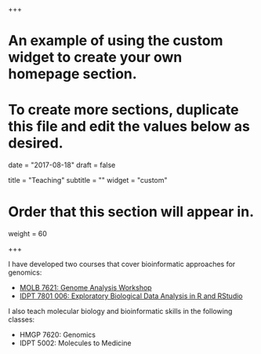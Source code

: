 +++
# An example of using the custom widget to create your own homepage section.
# To create more sections, duplicate this file and edit the values below as desired.

date = "2017-08-18"
draft = false

title = "Teaching"
subtitle = ""
widget = "custom"

# Order that this section will appear in.
weight = 60

+++

I have developed two courses that cover bioinformatic approaches for genomics:

- [MOLB 7621: Genome Analysis Workshop](http://molb7621.github.io)
- [IDPT 7801 006: Exploratory Biological Data Analysis in R and RStudio](https://ucdenver.instructure.com/courses/381582/assignments/syllabus)

I also teach molecular biology and bioinformatic skills in the following classes:

- HMGP 7620: Genomics
- IDPT 5002: Molecules to Medicine
